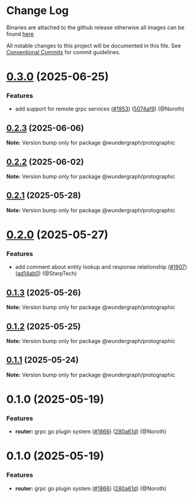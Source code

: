 # Change Log
Binaries are attached to the github release otherwise all images can be found [here](https://github.com/orgs/wundergraph/packages?repo_name=cosmo)

All notable changes to this project will be documented in this file.
See [Conventional Commits](https://conventionalcommits.org) for commit guidelines.

# [0.3.0](https://github.com/wundergraph/cosmo/compare/@wundergraph/protographic@0.2.3...@wundergraph/protographic@0.3.0) (2025-06-25)

### Features

* add support for remote grpc services ([#1953](https://github.com/wundergraph/cosmo/issues/1953)) ([5074af9](https://github.com/wundergraph/cosmo/commit/5074af9ab4ce14c418fa8fee69e785fb6237f785)) (@Noroth)

## [0.2.3](https://github.com/wundergraph/cosmo/compare/@wundergraph/protographic@0.2.2...@wundergraph/protographic@0.2.3) (2025-06-06)

**Note:** Version bump only for package @wundergraph/protographic

## [0.2.2](https://github.com/wundergraph/cosmo/compare/@wundergraph/protographic@0.2.1...@wundergraph/protographic@0.2.2) (2025-06-02)

**Note:** Version bump only for package @wundergraph/protographic

## [0.2.1](https://github.com/wundergraph/cosmo/compare/@wundergraph/protographic@0.2.0...@wundergraph/protographic@0.2.1) (2025-05-28)

**Note:** Version bump only for package @wundergraph/protographic

# [0.2.0](https://github.com/wundergraph/cosmo/compare/@wundergraph/protographic@0.1.3...@wundergraph/protographic@0.2.0) (2025-05-27)

### Features

* add comment about entity lookup and response relationship ([#1907](https://github.com/wundergraph/cosmo/issues/1907)) ([ad14ab0](https://github.com/wundergraph/cosmo/commit/ad14ab0f2a3e0470d132b5f48b2c370207fe05f8)) (@StarpTech)

## [0.1.3](https://github.com/wundergraph/cosmo/compare/@wundergraph/protographic@0.1.2...@wundergraph/protographic@0.1.3) (2025-05-26)

**Note:** Version bump only for package @wundergraph/protographic

## [0.1.2](https://github.com/wundergraph/cosmo/compare/@wundergraph/protographic@0.1.1...@wundergraph/protographic@0.1.2) (2025-05-25)

**Note:** Version bump only for package @wundergraph/protographic

## [0.1.1](https://github.com/wundergraph/cosmo/compare/@wundergraph/protographic@0.1.0...@wundergraph/protographic@0.1.1) (2025-05-24)

**Note:** Version bump only for package @wundergraph/protographic

# 0.1.0 (2025-05-19)

### Features

* **router:** grpc go plugin system ([#1866](https://github.com/wundergraph/cosmo/issues/1866)) ([280a61d](https://github.com/wundergraph/cosmo/commit/280a61de4bd1328549a023d1a3a0b702d78453b8)) (@Noroth)

# 0.1.0 (2025-05-19)

### Features

* **router:** grpc go plugin system ([#1866](https://github.com/wundergraph/cosmo/issues/1866)) ([280a61d](https://github.com/wundergraph/cosmo/commit/280a61de4bd1328549a023d1a3a0b702d78453b8)) (@Noroth)
